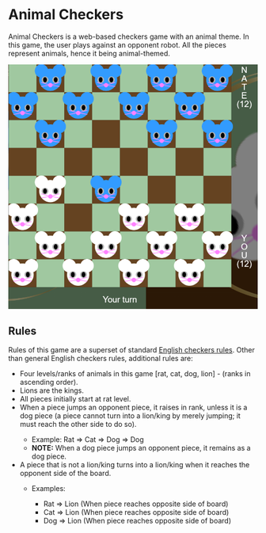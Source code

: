 # Animal Checkers
Animal Checkers is a web-based checkers game with an animal theme. In this game, the user plays against an opponent robot. All the pieces represent animals, hence it being animal-themed.

![](./game_example.png)
<br>

## Rules
Rules of this game are a superset of standard [English checkers rules](https://en.wikipedia.org/wiki/English_draughts#:~:text=Move%20rules,-There%20are%20two&text=Uncrowned%20pieces%20can%20move%20diagonally,opponent%27s%20piece%20front%20and%20back%20%29.).
Other than general English checkers rules, additional rules are:
<ul>  
	<li>Four levels/ranks of animals in this game [rat, cat, dog, lion] -
   (ranks in ascending order).</li>  
	<li>Lions are the kings.</li>  
	<li>All pieces initially start at rat level.</li>
	<li>When a piece jumps an opponent piece, it raises in rank, unless it is a
   dog piece (a piece cannot turn into a lion/king by merely jumping; it must
   reach the other side to do so).</li>
		<ul>  
			<li>Example: Rat => Cat => Dog => Dog</li>
			<li> <b>NOTE:</b> When a dog piece jumps an opponent piece,  it remains as a dog piece.</li>
		</ul>
	<li>A piece that is not a lion/king turns into a lion/king when
   it reaches the opponent side of the board.</li>  
		<ul>  
			<li>Examples:</li>
			<ul>  
				<li>Rat => Lion (When piece reaches opposite side of board)</li> 
				<li>Cat => Lion (When piece reaches opposite side of board)</li> 
				<li>Dog => Lion (When piece reaches opposite side of board)</li> 
			</ul> 
		</ul>  
</ul>
